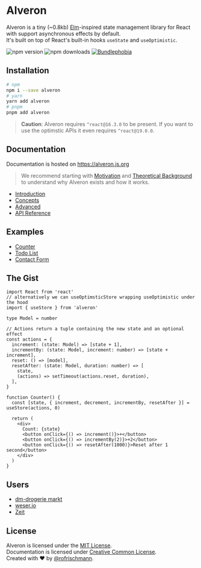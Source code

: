# Alveron

Alveron is a tiny (~0.8kb) [Elm](http://elm-lang.org)-inspired state management library for React with support asynchronous effects by default.</br>
It's built on top of React's built-in hooks `useState` and `useOptimistic`.

<img alt="npm version" src="https://badge.fury.io/js/alveron.svg"> <img alt="npm downloads" src="https://img.shields.io/npm/dm/alveron.svg"> <a href="https://bundlephobia.com/result?p=alveron@latest"><img alt="Bundlephobia" src="https://img.shields.io/bundlephobia/minzip/alveron.svg"></a>

## Installation

```sh
# npm
npm i --save alveron
# yarn
yarn add alveron
# pnpm
pnpm add alveron
```

> **Caution**: Alveron requires `^react@16.3.0` to be present. If you want to use the optimstic APIs it even requires `^react@19.0.0`.

## Documentation

Documentation is hosted on https://alveron.js.org

> We recommend starting with [Motivation](https://alveron.js.org/intro/motivation) and [Theoretical Background](https://alveron.js.org/intro/theoretical-background) to understand why Alveron exists and how it works.

- [Introduction](https://alveron.js.org/docs/Introduction.html)
- [Concepts](https://alveron.js.org/docs/Concepts.html)
- [Advanced](https://alveron.js.org/docs/Advanced.html)
- [API Reference](https://alveron.js.org/docs/API.html)

## Examples

- [Counter](https://alveron.js.org/examples/counter)
- [Todo List](https://alveron.js.org/examples/todo-list)
- [Contact Form](https://alveron.js.org/examples/contact-form)

## The Gist

```tsx
import React from 'react'
// alternatively we can useOptimsticStore wrapping useOptimistic under the hood
import { useStore } from 'alveron'

type Model = number

// Actions return a tuple containing the new state and an optional effect
const actions = {
  increment: (state: Model) => [state + 1],
  incrementBy: (state: Model, increment: number) => [state + increment],
  reset: () => [model],
  resetAfter: (state: Model, duration: number) => [
    state,
    (actions) => setTimeout(actions.reset, duration),
  ],
}

function Counter() {
  const [state, { increment, decrement, incrementBy, resetAfter }] = useStore(actions, 0)

  return (
    <div>
      Count: {state}
      <button onClick={() => increment()}>+</button>
      <button onClick={() => incrementBy(2)}>+2</button>
      <button onClick={() => resetAfter(1000)}>Reset after 1 second</button>
    </div>
  )
}
```

## Users

- [dm-drogerie markt](https://dm.de)
- [weser.io](https://weser.io)
- [Zeit](http://zeit.co)

## License

Alveron is licensed under the [MIT License](http://opensource.org/licenses/MIT).<br>
Documentation is licensed under [Creative Common License](http://creativecommons.org/licenses/by/4.0/).<br>
Created with ♥ by [@rofrischmann](http://rofrischmann.de).
